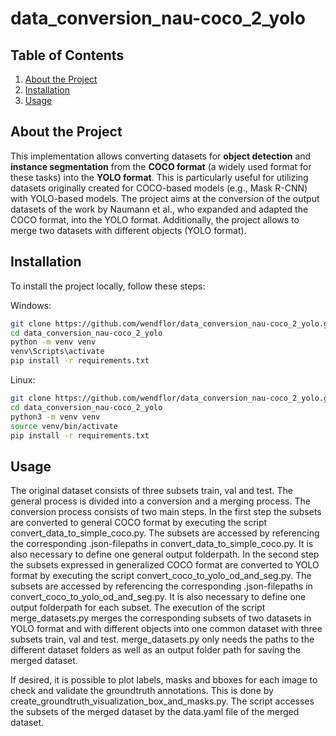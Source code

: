 ﻿# data_conversion_nau-coco_2_yolo
## Table of Contents
1. [About the Project](#about-the-project)
2. [Installation](#installation)
3. [Usage](#usage)

## About the Project
This implementation allows converting datasets for **object detection** and **instance segmentation** from the **COCO format** (a widely used format for these tasks) into the **YOLO format**. This is particularly useful for utilizing datasets originally created for COCO-based models (e.g., Mask R-CNN) with YOLO-based models.
The project aims at the conversion of the output datasets of the work by Naumann et al., who expanded and adapted the COCO format, into the YOLO format.
Additionally, the project allows to merge two datasets with different objects (YOLO format). 

## Installation

To install the project locally, follow these steps:

Windows:
```bash
git clone https://github.com/wendflor/data_conversion_nau-coco_2_yolo.git
cd data_conversion_nau-coco_2_yolo
python -m venv venv
venv\Scripts\activate
pip install -r requirements.txt
```
Linux:
```bash
git clone https://github.com/wendflor/data_conversion_nau-coco_2_yolo.git
cd data_conversion_nau-coco_2_yolo
python3 -m venv venv
source venv/bin/activate
pip install -r requirements.txt
```
## Usage
The original dataset consists of three subsets train, val and test. 
The general process is divided into a conversion and a merging process.
The conversion process consists of two main steps. 
In the first step the subsets are converted to general COCO format by executing the script convert_data_to_simple_coco.py.
The subsets are accessed by referencing the corresponding .json-filepaths in convert_data_to_simple_coco.py.
It is also necessary to define one general output folderpath.
In the second step the subsets expressed in generalized COCO format are converted to YOLO format by executing the script convert_coco_to_yolo_od_and_seg.py.
The subsets are accessed by referencing the corresponding .json-filepaths in convert_coco_to_yolo_od_and_seg.py.
It is also necessary to define one output folderpath for each subset.
The execution of the script merge_datasets.py merges the corresponding subsets of two datasets in YOLO format and with different objects into one common dataset with three subsets train, val and test. 
merge_datasets.py only needs the paths to the different dataset folders as well as an output folder path for saving the merged dataset.

If desired, it is possible to plot labels, masks and bboxes for each image to check and validate the groundtruth annotations.
This is done by create_groundtruth_visualization_box_and_masks.py. 
The script accesses the subsets of the merged dataset by the data.yaml file of the merged dataset.
